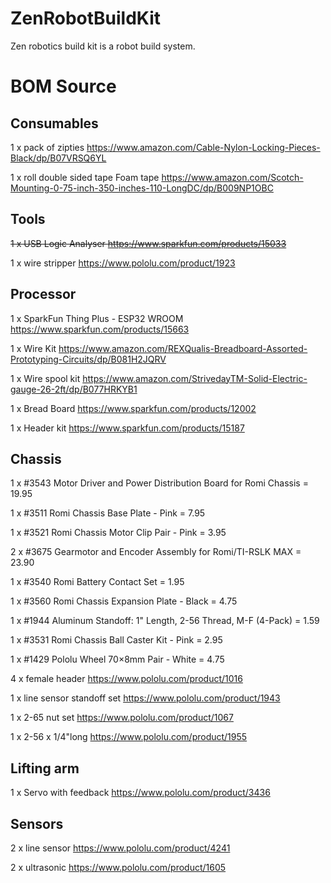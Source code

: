 # ZenRobotBuildKit

Zen robotics build kit is a robot build system.

# BOM Source

## Consumables

  1 x pack of zipties https://www.amazon.com/Cable-Nylon-Locking-Pieces-Black/dp/B07VRSQ6YL
  
  1 x roll double sided tape Foam tape https://www.amazon.com/Scotch-Mounting-0-75-inch-350-inches-110-LongDC/dp/B009NP1OBC

## Tools

  ~~1 x USB Logic Analyser  https://www.sparkfun.com/products/15033~~
  
  1 x wire stripper https://www.pololu.com/product/1923

## Processor

  1 x SparkFun Thing Plus - ESP32 WROOM https://www.sparkfun.com/products/15663
  
  1 x Wire Kit https://www.amazon.com/REXQualis-Breadboard-Assorted-Prototyping-Circuits/dp/B081H2JQRV
  
  1 x Wire spool kit https://www.amazon.com/StrivedayTM-Solid-Electric-gauge-26-2ft/dp/B077HRKYB1
  
  1 x Bread Board https://www.sparkfun.com/products/12002
  
  1 x Header kit https://www.sparkfun.com/products/15187
  
  

## Chassis

  1 x #3543 Motor Driver and Power Distribution Board for Romi Chassis = 19.95
  
  1 x #3511 Romi Chassis Base Plate - Pink = 7.95
  
  1 x #3521 Romi Chassis Motor Clip Pair - Pink = 3.95
  
  2 x #3675 Gearmotor and Encoder Assembly for Romi/TI-RSLK MAX = 23.90
  
  1 x #3540 Romi Battery Contact Set = 1.95
  
  1 x #3560 Romi Chassis Expansion Plate - Black = 4.75
  
  1 x #1944 Aluminum Standoff: 1" Length, 2-56 Thread, M-F (4-Pack) = 1.59
  
  1 x #3531 Romi Chassis Ball Caster Kit - Pink = 2.95
  
  1 x #1429 Pololu Wheel 70×8mm Pair - White = 4.75
  
  4 x female header https://www.pololu.com/product/1016
  
  1 x line sensor standoff set https://www.pololu.com/product/1943
  
  1 x 2-65 nut set https://www.pololu.com/product/1067
  
  1 x 2-56 x 1/4"long https://www.pololu.com/product/1955 
  
  
  
## Lifting arm

  1 x Servo with feedback https://www.pololu.com/product/3436
  
## Sensors
  
  2 x line sensor https://www.pololu.com/product/4241
  
  2 x ultrasonic https://www.pololu.com/product/1605
  
